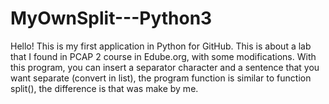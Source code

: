 # MyOwnSplit---Python3
Hello! This is my first application in Python for GitHub. This is about a lab that I found in PCAP 2 course in Edube.org, with some modifications.  With this program, you can insert a separator character and a sentence that you want separate (convert in list), the program function is similar to function split(), the difference is that was make by me.
